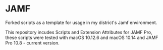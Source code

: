 # JAMF
Forked scripts as a template for usage in my district's Jamf environment.

This repository incudes Scripts and Extension Attributes for JAMF Pro, these scripts were tested with macOS 10.12.6 and macOS 10.14 and JAMF Pro 10.8 - current version.
